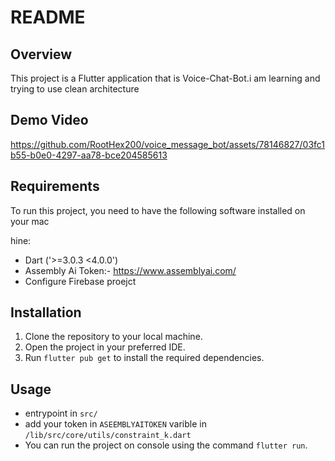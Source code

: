 
# README

## Overview
This project is a Flutter application that is Voice-Chat-Bot.i am learning and trying to use clean architecture
## Demo Video
https://github.com/RootHex200/voice_message_bot/assets/78146827/03fc1b55-b0e0-4297-aa78-bce204585613
## Requirements
To run this project, you need to have the following software installed on your mac

hine:
- Dart ('>=3.0.3 <4.0.0')
- Assembly Ai Token:- https://www.assemblyai.com/
- Configure Firebase proejct
## Installation
1. Clone the repository to your local machine.
2. Open the project in your preferred IDE.
3. Run `flutter pub get` to install the required dependencies.

## Usage
- entrypoint in `src/`
- add your token in `ASEEMBLYAITOKEN` varible in `/lib/src/core/utils/constraint_k.dart`
- You can run the project on console using the command `flutter run`.

